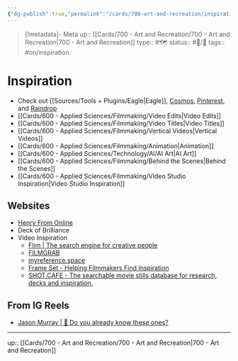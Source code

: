 ```yaml
---
{"dg-publish":true,"permalink":"/cards/700-art-and-recreation/inspiration/"}
---
```



> [!metadata]- Meta
> up:: [[Cards/700 - Art and Recreation/700 - Art and Recreation\|700 - Art and Recreation]]
> type:: #🗺 
> status:: #📝/🌱 
> tags:: #on/inspiration 

# Inspiration

- Check out [[Sources/Tools + Plugins/Eagle\|Eagle]], [Cosmos](https://www.cosmos.so/topher), [Pinterest](https://pin.it/1snj3VAw1), and [Raindrop](https://raindrop.io/tophg) 
- [[Cards/600 - Applied Sciences/Filmmaking/Video Edits\|Video Edits]]
- [[Cards/600 - Applied Sciences/Filmmaking/Video Titles\|Video Titles]]
- [[Cards/600 - Applied Sciences/Filmmaking/Vertical Videos\|Vertical Videos]]
- [[Cards/600 - Applied Sciences/Filmmaking/Animation\|Animation]]
- [[Cards/600 - Applied Sciences/Technology/AI/AI Art\|AI Art]]
- [[Cards/600 - Applied Sciences/Filmmaking/Behind the Scenes\|Behind the Scenes]]
- [[Cards/600 - Applied Sciences/Filmmaking/Video Studio Inspiration\|Video Studio Inspiration]]

## Websites
- [Henry From Online](https://henry.codes/)
- Deck of Brilliance
- Video Inspiration
	- [Flim | The search engine for creative people](https://flim.ai/)
	- [FILMGRAB](https://film-grab.com/)
	- [myreference.space](https://myreference.space/)
	- [Frame Set - Helping Filmmakers Find Inspiration](https://frameset.app/stills)
	- [SHOT.CAFE - The searchable movie stills database for research, decks and inspiration.](https://shot.cafe/)

## From IG Reels
- [Jason Murray | 🧰 Do you already know these ones?](https://www.instagram.com/reel/C-AfcGbRjUk/?igsh=MWl3NnV5eHc1dGwyZA==) 



---
up:: [[Cards/700 - Art and Recreation/700 - Art and Recreation\|700 - Art and Recreation]]
